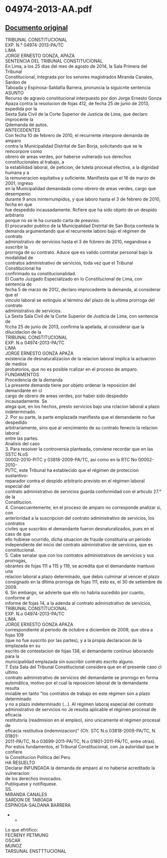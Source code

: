 
04974-2013-AA.pdf
=================
  
[Documento original](https://tc.gob.pe/jurisprudencia/2015/04974-2013-AA.pdf)  
---  
TRIBUNAL CONSTITUCIONAL  
EXP. N.° 04974-2013-PA/TC  
LIMA  
JORGE ERNESTO GONZA, APAZA  
SENTENCIA DEL TRIBUNAL CONSTITUCIONAL  
En Lima, a los 25 dias del mes de agosto de 2014, la Sala Primera del Tribunal  
Constitucional, integrada por los senores magistrados Miranda Canales, Sardon de  
Taboada y Espinosa-Saldafia Barrera, pronuncia la siguicnte sentencia  
ASUNTO  
Recurso de agravio constitucional interpuesto por don Jorge Ernesto Gonza  
Apaza contra la resolucion de fojas 412, de fecha 25 de junio de 2013, expedida por la  
Sexta Sala Civil de la Corte Superior de Justicia de Lima, que declaro improcente la  
Qdemanda de autos.  
ANTECEDENTES  
Con fecha 10 de febrero de 2010, el recurrente interpone demanda de amparo  
contra la Municipalidad Distrital de San Borja, solicitando que se le reincorpore como  
obrero de areas verdes, por haberse vulnerado sus derechos constitucionales al trabajo, a  
la estabilidad laboral, de peticion, de tutela procesal efectiva, a la dignidad humana y a  
la remuneracion equitativa y suficiente. Manifiesta que el 16 de marzo de 2001, ingreso  
en la Municipalidad demandada como obrero de areas verdes, cargo que desempenio  
durante 9 anos ininterrumpidos, y que laboro hasta el 3 de febrero de 2010, fecha en que  
fue despedido incausadamente. Rcfiere que ha sido objeto de un despido arbitrario  
porque no se le ha cursado carta de preaviso.  
El procurador publico de la Municipalidad Distrital de San Borja contesta la  
demanda argumentando que el recurrente laboro bajo el régimen de contrato  
administrativo de servicios hasta el 3 de fcbrero de 2010, negandose a suscribir la  
prorroga de su contrato. Aduce que es valido contratar personal bajo la modalidad de  
contratos administrativo de servicios, toda vez que el Tribunal Constitucional ha  
confirimado su constitucionalidad.  
El Cuarto Juzgado Especializado en lo Constitucional de Lima, con sentencia de  
fecha 5 de marzo de 2012, declaro improcedente la demanda, al considerar que el  
vinculo laboral se extinguio al término de! plazo de la ultima prorroga del contrato  
administrativo de servicios.  
La Sexta Sala Civil de la Corte Superior de Justicia de Lima, con sentencia de  
fccha 25 de junio de 2013, confirma la apelada, al considerar que la dilucidacion de la  
TRIBUNAL CONSTITUCIONAL  
EXP. N.o 04974-2013-PA/TC  
LIMA  
JORGE ERNESTO GONZA APAZA  
existencia de desnaturalizacion de la relacion laboral implica la actuacion de medios  
probatorios, que no es posible rcalizar en el proceso de amparo.  
FUNDAMENTOS  
Procedencia de la demanda  
La presente demanda tiene por objeto ordenar la reposicion del demandante en cl  
cargo de obrero de areas verdes, por haber sido despedido incausadamente. Se  
alega que, en los hechos, presto servicios bajo una rclacion laboral a plazo  
indeterminado.  
2. Por su parte, la parte emplazada manifiesta que el demandante no fue despedido  
arbitrariamente, sino que al vencimiento de su contrato fenecio la relacion laboral  
entre las partes.  
Analisis del caso  
3. Para resolver la controversia planteada, conviene recordar que en las SSTC N.oS  
00002-2010-PITC y 03818-2009-PA/TC, asi como en la RTC No 00002-2010-  
PI/TC, este Tribunal ha establecido que el régimen de proteccion sustantivo-  
reparador contra el despido arbitrario previsto en el régimen laboral especial del  
contrato administrativo de servicios guarda conformidad con el articulo 27.° de la  
Constitucion.  
4. Consecuentemente, en el proceso de amparo no corresponde analizar si, con  
anterioridad a la suscripcion del contrato administrativo de servicios, los contratos  
civiles que suscribio el demandante fueron desnaturalizados, pues en el caso de que  
ello hubiese ocurrido, dicha situacion de fraude constituiria un periodo  
independiente del inicio del contrato administrativo de servicios, que es  
constitucional.  
5. Cabe senalar que con los contratos administrativos de servicios y sus prorrogas,  
obrantes de fojas 111 a 115 y 119, se acredita que el demandante mantuvo una  
relacion laboral a plazo determinado, que debio culminar al vencer el plazo  
consignado en la dltima prorroga de fojas 111, esto es, el 30 de setiembre de 2009.  
6. Sin embargo, se advierte que ello no habria sucedido por cuanto, conforme al  
informe de fojas 14, a la adenda al contrato administrativo de servicios,  
TRIBUNAL CONSTITUCIONAL  
EXP. N.o 04974-2013-PA/TC  
LIMA  
JORGE ERXESTO GONZA APAZA  
correspondiente al periodo de octubre a diciembre de 2009, que obra a fojas 109  
(que no fue suscrito por las partes), y a la propia declaracion de la emplazada en su  
escrito de contestacion de fojas 138, el demandante continuo laborando para la  
municipalidad emplazada sin suscribir contrato escrito alguno.  
7. Esta Sala del Tribunal Constitucional considera que en el presente caso cl ultimo  
contrato administrativo de servicios del demandante se prorrogo en forma  
automâtica, motivo por el cual la reposicion laboral de la demandante resulta  
inviable en tanto "los contratos de trabajo en este régimen son a plazo determinado  
y no a plazo indeterminado (...). Al régimen laboraj especial del contrato  
administrativo de servicios no Je resulta aplicable el régimen procesal de eficacia  
restitutoria (readmision en el empleo), sino unicamente el régimen procesal de  
eficacia restitutiva (indemnizacion)" (Cfr. STC N.o 03818-2009-PA/TC, N. 01801-  
2011-PA/TC, N.o 03699-2011-PA/TC, N.o 01801-2011-PA/TC, entre otras).  
Por estos fundamentos, el Tribunal Constitucional, con Ja autoridad que le confiere  
la Constitucion Politica del Peru  
HA RESUELTO  
Declarar INFUNDADA la demanda de amparo al no haberse acreditado la vulneracion  
de los derechos invocados.  
Publiquese y notifiquese.  
SS.  
MIRANDA CANALES  
SARDON DE TABOADA  
ESPINOSA-SALDANA BARRERA  
- -  
Lo que efrtifico:  
FECRENY PETMUNG  
OSCAR  
MUNOZ  
TARSUNAL ENSTTTUCIONAL